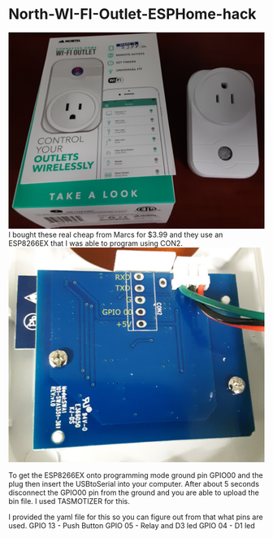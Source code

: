 # North-WI-FI-Outlet-ESPHome-hack

![](https://github.com/imoldovavan/North-WI-FI-Outlet-ESPHome-hack/blob/main/Pics/MainBox.jpg)
I bought these real cheap from Marcs for $3.99 and they use an ESP8266EX that I was able to program using CON2.
![](https://github.com/imoldovavan/North-WI-FI-Outlet-ESPHome-hack/blob/main/Pics/ProgrammingConnector.jpg)

To get the ESP8266EX onto programming mode ground pin GPIO00 and the plug then insert the USBtoSerial into your computer.
After about 5 seconds disconnect the GPIO00 pin from the ground and you are able to upload the bin file. I used TASMOTIZER for this.

I provided the yaml file for this so you can figure out from that what pins are used.
GPIO 13 - Push Button
GPIO 05 - Relay and D3 led
GPIO 04 - D1 led
